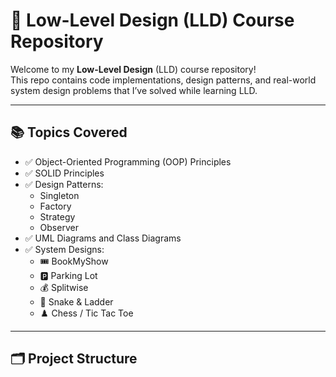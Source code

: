 # 🚀 Low-Level Design (LLD) Course Repository

Welcome to my **Low-Level Design** (LLD) course repository!  
This repo contains code implementations, design patterns, and real-world system design problems that I’ve solved while learning LLD.

---

## 📚 Topics Covered

- ✅ Object-Oriented Programming (OOP) Principles  
- ✅ SOLID Principles  
- ✅ Design Patterns:
  - Singleton
  - Factory
  - Strategy
  - Observer  
- ✅ UML Diagrams and Class Diagrams  
- ✅ System Designs:
  - 🎟️ BookMyShow
  - 🅿️ Parking Lot
  - 💰 Splitwise
  - 🎲 Snake & Ladder
  - ♟️ Chess / Tic Tac Toe

---

## 🗂️ Project Structure

